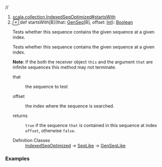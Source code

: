 //
<ol>
<li><a href="https://www.scala-lang.org/api/2.12.3/scala/collection/mutable/ArrayBuffer.html#startsWith[B](that:scala.collection.GenSeq[B],offset:Int):Boolean">scala.collection.IndexedSeqOptimized#startsWith</a></li>
<li name="scala.collection.IndexedSeqOptimized#startsWith" visbl="pub" class="indented0 " data-isabs="false" fullcomment="yes" group="Ungrouped"> <a id="startsWith[B](that:scala.collection.GenSeq[B],offset:Int):Boolean"></a><a id="startsWith[B](GenSeq[B],Int):Boolean"></a> <span class="permalink"> <a href="../../../scala/collection/mutable/ArrayBuffer.html#startsWith[B](that:scala.collection.GenSeq[B],offset:Int):Boolean" title="Permalink"> <i class="material-icons"></i> </a> </span> <span class="modifier_kind"> <span class="modifier"></span> <span class="kind">def</span> </span> <span class="symbol"> <span class="name">startsWith</span><span class="tparams">[<span name="B">B</span>]</span><span class="params">(<span name="that">that: <a href="../GenSeq.html" class="extype" name="scala.collection.GenSeq">GenSeq</a>[<span class="extype" name="scala.collection.IndexedSeqOptimized.startsWith.B">B</span>]</span>, <span name="offset">offset: <a href="../../Int.html" class="extype" name="scala.Int">Int</a></span>)</span><span class="result">: <a href="../../Boolean.html" class="extype" name="scala.Boolean">Boolean</a></span> </span> <p class="shortcomment cmt">Tests whether this sequence contains the given sequence at a given index.</p>
 <div class="fullcomment">
  <div class="comment cmt">
   <p>Tests whether this sequence contains the given sequence at a given index.</p>
   <p><b>Note</b>: If the both the receiver object <code>this</code> and the argument <code>that</code> are infinite sequences this method may not terminate. </p>
  </div>
  <dl class="paramcmts block">
   <dt class="param">
    that
   </dt>
   <dd class="cmt">
    <p>the sequence to test</p>
   </dd>
   <dt class="param">
    offset
   </dt>
   <dd class="cmt">
    <p>the index where the sequence is searched.</p>
   </dd>
   <dt>
    returns
   </dt>
   <dd class="cmt">
    <p><code>true</code> if the sequence <code>that</code> is contained in this sequence at index <code>offset</code>, otherwise <code>false</code>.</p>
   </dd>
  </dl>
  <dl class="attributes block"> 
   <dt>
    Definition Classes
   </dt>
   <dd>
    <a href="../IndexedSeqOptimized.html" class="extype" name="scala.collection.IndexedSeqOptimized">IndexedSeqOptimized</a> → 
    <a href="../SeqLike.html" class="extype" name="scala.collection.SeqLike">SeqLike</a> → 
    <a href="../GenSeqLike.html" class="extype" name="scala.collection.GenSeqLike">GenSeqLike</a>
   </dd>
  </dl>
 </div> </li>
        </ol>


### Examples



